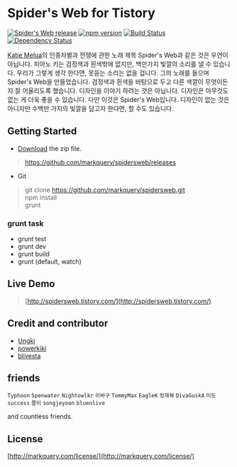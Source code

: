 # Spider's Web for Tistory

[![Spider's Web release](https://img.shields.io/github/release/markquery/spidersweb.svg?style=flat)](https://github.com/markquery/spidersweb/releases) [![npm version](https://img.shields.io/npm/v/spidersweb.svg?style=flat)](https://www.npmjs.com/package/spidersweb) [![Build Status](https://img.shields.io/travis/markquery/spidersweb/master.svg?style=flat)](https://travis-ci.org/markquery/spidersweb) [![Dependency Status](https://david-dm.org/markquery/spidersweb.svg?style=flat)](https://david-dm.org/markquery/spidersweb)

[Katie Melua](http://en.wikipedia.org/wiki/Katie_Melua)의 인종차별과 전쟁에 관한 노래 제목 Spider's Web과 같은 것은 우연이 아닙니다. 피아노 키는 검정색과 흰색밖에 없지만, 백만가지 빛깔의 소리를 낼 수 있습니다. 우리가 그렇게 생각 한다면, 못듣는 소리는 없을 겁니다. 그의 노래를 들으며 Spider's Web을 만들었습니다. 검정색과 흰색을 바탕으로 두고 다른 색깔이 무엇이든지 잘 어울리도록 했습니다. 디자인을 이야기 하려는 것은 아닙니다. 디자인은 아무것도 없는 게 더욱 좋을 수 있습니다. 다만 이것은 Spider's Web입니다. 디자인이 없는 것은 아니지만 수백만 가지의 빛깔을 담고자 한다면, 할 수도 있습니다.

## Getting Started

- [Download](https://github.com/markquery/spidersweb/releases)  the zip file.

>  https://github.com/markquery/spidersweb/releases

- Git

> git clone https://github.com/markquery/spidersweb.git  
> npm install  
> grunt  

### grunt task

- grunt test
- grunt dev
- grunt build
- grunt (default, watch)

## Live Demo

> [http://spidersweb.tistory.com/](http://spidersweb.tistory.com/)

## Credit and contributor

- [Ungki](https://github.com/ungki)
- [powerkiki](https://github.com/powerkiki)
- [blivesta](https://github.com/blivesta)

## friends

`Typhoon` `5penwater` `Nightowlkr` `이바구`  `TommyMax` `EagleK` `정재복` `DivaGuskA` `미도` `success` `쫄이` `songjeyoon` `bluenlive`

and countless friends.

## License

[http://markquery.com/license/](http://markquery.com/license/)
